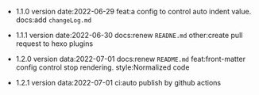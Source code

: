 - 1.1.0 version
 date:2022-06-29
 feat:a config to control auto indent value.
 docs:add `changeLog.md`

- 1.1.1 version
 date:2022-06-30
 docs:renew `READNE.md`
 other:create pull request to hexo plugins

- 1.2.0 version
data:2022-07-01
docs:renew `README.md`
feat:front-matter config control stop rendering.
style:Normalized code

- 1.2.1 version
data:2022-07-01
ci:auto publish by github actions